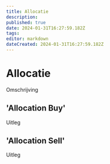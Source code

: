 ```yaml
---
title: Allocatie
description: 
published: true
date: 2024-01-31T16:27:59.182Z
tags: 
editor: markdown
dateCreated: 2024-01-31T16:27:59.182Z
---
```


# Allocatie

Omschrijving

## 'Allocation Buy'

Uitleg

## 'Allocation Sell'

Uitleg